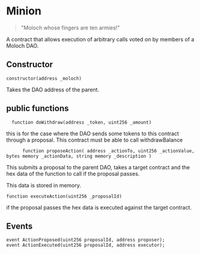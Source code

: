 # Minion

> "Moloch whose fingers are ten armies!"

A contract that allows execution of arbitrary calls voted on by members of a Moloch DAO.

## Constructor

    constructor(address _moloch)
    
Takes the DAO address of the parent.

## public functions

`  function doWithdraw(address _token, uint256 _amount)`

this is for the case where the DAO sends some tokens to this contract through a proposal. This contract must be able to call withdrawBalance

`      function proposeAction(
        address _actionTo,
        uint256 _actionValue,
        bytes memory _actionData,
        string memory _description
    )`

This submits a proposal to the parent DAO, takes a target contract and the hex data of the function to call if the proposal passes.

This data is stored in memory.

`function executeAction(uint256 _proposalId)`

if the proposal passes the hex data is executed against the target contract.



## Events

    event ActionProposed(uint256 proposalId, address proposer);
    event ActionExecuted(uint256 proposalId, address executor);